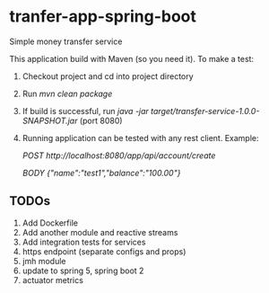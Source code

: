 # tranfer-app-spring-boot
Simple money transfer service

This application build with Maven (so you need it). To make a test:

1. Checkout project and cd into project directory
2. Run *mvn clean package*
3. If build is successful, run *java -jar target/transfer-service-1.0.0-SNAPSHOT.jar* (port 8080)
4. Running application can be tested with any rest client. Example:

    *POST http://localhost:8080/app/api/account/create*
    
    *BODY {"name":"test1","balance":"100.00"}*
    
TODOs
-
1. Add Dockerfile
2. Add another module and reactive streams
3. Add integration tests for services
4. https endpoint (separate configs and props)
5. jmh module
6. update to spring 5, spring boot 2
7. actuator metrics